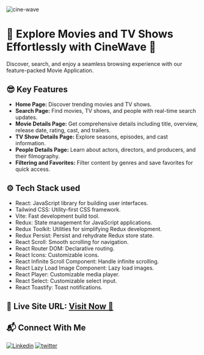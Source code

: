 ![cine-wave](https://github.com/user-attachments/assets/5fb2131a-7a7e-422d-98b1-1cadb73cba3a)

# 🚀 Explore Movies and TV Shows Effortlessly with CineWave 🎥
Discover, search, and enjoy a seamless browsing experience with our feature-packed Movie Application.

## 😎 Key Features

-  **Home Page:** Discover trending movies and TV shows.
-  **Search Page:** Find movies, TV shows, and people with real-time search updates.
-  **Movie Details Page:** Get comprehensive details including title, overview, release date, rating, cast, and trailers.
-  **TV Show Details Page:** Explore seasons, episodes, and cast information.
-  **People Details Page:** Learn about actors, directors, and producers, and their filmography.
-  **Filtering and Favorites:** Filter content by genres and save favorites for quick access.

## ⚙️ Tech Stack used

- React: JavaScript library for building user interfaces.
- Tailwind CSS: Utility-first CSS framework.
- Vite: Fast development build tool.
- Redux: State management for JavaScript applications.
- Redux Toolkit: Utilities for simplifying Redux development.
- Redux Persist: Persist and rehydrate Redux store state.
- React Scroll: Smooth scrolling for navigation.
- React Router DOM: Declarative routing.
- React Icons: Customizable icons.
- React Infinite Scroll Component: Handle infinite scrolling.
- React Lazy Load Image Component: Lazy load images.
- React Player: Customizable media player.
- React Select: Customizable select input.
- React Toastify: Toast notifications.

## 📌 Live Site URL: <a href="https://cine-wave-fawn.vercel.app/">**Visit Now** 🚀</a>

## 📬 Connect With Me

[![Linkedin](https://img.shields.io/badge/LinkedIn-1877F2?style=for-the-badge&logo=linkedin&logoColor=white)](https://www.linkedin.com/in/mhdamaan79/)
[![twitter](	https://img.shields.io/badge/Twitter-1DA1F2?style=for-the-badge&logo=twitter&logoColor=white)](https://twitter.com/mhdamaan79)
